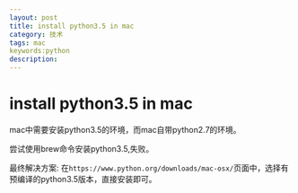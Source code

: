 ```yaml
---
layout: post
title: install python3.5 in mac
category: 技术
tags: mac
keywords:python 
description: 
---
```


# install python3.5 in mac

mac中需要安装python3.5的环境，而mac自带python2.7的环境。

尝试使用brew命令安装python3.5,失败。

最终解决方案:
在`https://www.python.org/downloads/mac-osx/`页面中，选择有预编译的python3.5版本，直接安装即可。


